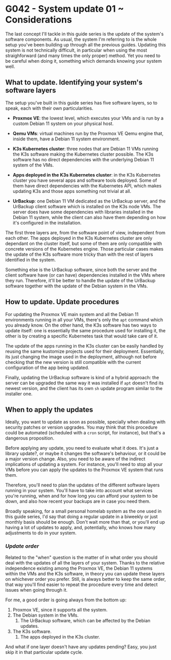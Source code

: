 # G042 - System update 01 ~ Considerations

The last concept I'll tackle in this guide series is the update of the system's software components. As usual, the system I'm referring to is the whole setup you've been building up through all the previous guides. Updating this system is not technically difficult, in particular when using the most straighforward (and many times the only proper) method. Yet you need to be careful when doing it, something which demands knowing your system well.

## What to update. Identifying your system's software layers

The setup you've built in this guide series has five software layers, so to speak, each with their own particularities.

- **Proxmox VE**: the lowest level, which executes your VMs and is run by a custom Debian 11 system on your physical host.

- **Qemu VMs**: virtual machines run by the Proxmox VE Qemu engine that, inside them, have a Debian 11 system environment.

- **K3s Kubernetes cluster**: three nodes that are Debian 11 VMs running the K3s software making the Kubernetes cluster possible. The K3s software has no direct dependencies with the underlying Debian 11 system of the VMs.

- **Apps deployed in the K3s Kubernetes cluster**: in the K3s Kubernetes cluster you have several apps and software tools deployed. Some of them have direct dependencies with the Kubernetes API, which makes updating K3s and those apps something not trivial at all.

- **UrBackup**: one Debian 11 VM dedicated as the UrBackup server, and the UrBackup client software which is installed on the K3s node VMs. The server does have some dependencies with libraries installed in the Debian 11 system, while the client can also have them depending on how it's configured in the installation.

The first three layers are, from the software point of view, independent from each other. The apps deployed in the K3s Kubernetes cluster are only dependant on the cluster itself, but some of them are only compatible with concrete versions of the Kubernetes engine. Those particular cases makes the update of the K3s software more tricky than with the rest of layers identified in the system.

Something else is the UrBackup software, since both the server and the client software have (or can have) dependencies installed in the VMs where they run. Therefore, it'll be better to handle the update of the UrBackup software together with the update of the Debian system in the VMs.

## How to update. Update procedures

For updating the Proxmox VE main system and all the Debian 11 environments running in all your VMs, there's only the `apt` command which you already know. On the other hand, the K3s software has two ways to update itself: one is essentially the same procedure used for installing it, the other is by creating a specific Kubernetes task that would take care of it.

The update of the apps running in the K3s cluster can be easily handled by reusing the same kustomize projects used for their deployment. Essentially, its just changing the image used in the deployment, although not before checking that the new version is still compatible with the current configuration of the app being updated.

Finally, updating the UrBackup software is kind of a hybrid approach: the server can be upgraded the same way it was installed if `apt` doesn't find its newest version, and the client has its own `sh` update program similar to the installer one.

## When to apply the updates

Ideally, you want to update as soon as possible, specially when dealing with security patches or version upgrades. You may think that this procedure could be automated (scheduled with a `cron` script, for instance), but that's a dangerous proposition.

Before applying any update, you need to evaluate what it does. It's just a library update?, or maybe it changes the software's behaviour, or it could be a major version change. Also, you need to be aware of the indirect implications of updating a system. For instance, you'll need to stop all your VMs before you can apply the updates to the Proxmox VE system that runs them.

Therefore, you'll need to plan the updates of the different software layers running in your system. You'll have to take into account what services you're running, when and for how long you can afford your system to be down, and also how recent your backups are in case you need them.

Broadly speaking, for a small personal homelab system as the one used in this guide series, I'd say that doing a regular update in a biweekly or just monthly basis should be enough. Don't wait more than that, or you'll end up having a lot of updates to apply, and, potentially, who knows how many adjustments to do in your system.

### _Update order_

Related to the "when" question is the matter of in what order you should deal with the updates of all the layers of your system. Thanks to the relative independence existing among the Proxmox VE, the Debian 11 systems within the VMs and the K3s software, in theory you can update these layers on whichever order you prefer. Still, is always better to keep the same order, that way you'll find easier to repeat the procedure every time and detect issues when going through it.

For me, a good order is going always from the bottom up:

1. Proxmox VE, since it supports all the system.
2. The Debian system in the VMs.
   1. The UrBackup software, which can be affected by the Debian updates.
3. The K3s software.
   1. The apps deployed in the K3s cluster.

And what if one layer doesn't have any updates pending? Easy, you just skip it in that particular update cycle.
